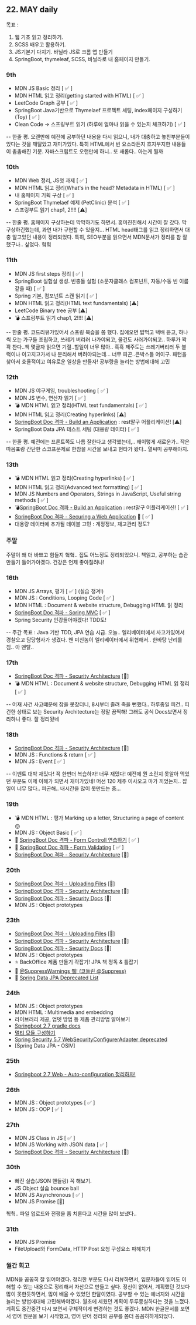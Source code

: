 ## 22. MAY daily
목표 :
1. 웹 기초 읽고 정리하기.
2. SCSS 배우고 활용하기.
3. JS기본기 다지기. 바닐라 JS로 크롬 앱 만들기
4. SpringBoot, thymeleaf, SCSS, 바닐라로 내 홈페이지 만들기.

### 9th
- MDN JS Basic 정리 [ :white_check_mark: ]
- MDN HTML 읽고 정리(getting started with HTML) [ :white_check_mark: ]
- LeetCode Graph 공부 [ :white_check_mark: ]
- SpringBoot Java기반으로 Thymelaef 프로젝트 세팅, index페이지 구성하기 (Toy) [ :white_check_mark: ]
- Clean Code -> 스프링부트 읽기 (하루에 얼마나 읽을 수 있는지 체크하기) [ :white_check_mark: ]

-- 한줄 평. 오랜만에 예전에 공부하던 내용을 다시 읽으니, 내가 대충하고 놓친부분들이 있다는 것을 깨달았고 재미가있다. 특히 HTML에서 빈 요소라든지 흐지부지한 내용들이 촘촘해진 기분. 자바스크립트도 오랜만에 하니.. 또 새롭다.. 아는게 뭘까

### 10th
- MDN Web 정리, JS첫 과제 [ :white_check_mark: ]
- MDN HTML 읽고 정리(What's in the head? Metadata in HTML) [ :white_check_mark: ]
- 내 홈페이지 기획 구상 [ :white_check_mark: ]
- SpringBoot Thymelaef 예제 (PetClinic) 분석 [ :white_check_mark: ]
- 스프링부트 읽기 chap1, 2!!!! [:warning:]

-- 한줄 평. 홈페이지 구상하는데 막막하기도 하면서. 흥미진진해서 시간이 잘 갔다. 막 구상하긴했는데, 과연 내가 구현할 수 있을지... HTML head태그를 읽고 정리하면서 대충 알고있던 내용이 정리되었다.
특히, SEO부분을 읽으면서 MDN문서가 정리를 참 잘했구나.. 싶었다. 헠헠

### 11th
- MDN JS first steps 정리 [ :white_check_mark: ]
- SpringBoot 실험실 생성. 빈충돌 실험 (소문자클래스 컴포넌트, 자동/수동 빈 이름같을 때) [ :white_check_mark: ]
- Spring 기본, 컴포넌트 스캔 읽기 [ :white_check_mark: ]
- MDN HTML 읽고 정리(HTML text fundamentals) [:warning:]
- LeetCode Binary tree 공부 [:warning:]
- :bomb: 스프링부트 읽기 chap1, 2!!!! [:warning:]

-- 한줄 평. 코드리뷰가있어서 스프링 복습을 쫌 했다. 집에오면 밥먹고 택배 뜯고, 하나씩 오는 가구들 조립하고, 쓰레기 버리러 나가야되고, 물건도 사러가야되고.. 하루가 꽉꽉 찬다..책 몇글자 읽으면 기절..할일이 너무 많아.. 흑흑
제주도는 쓰레기버리러 두 블럭이나 이고지고가서 나 분리해서 버려야되는데... 너무 피곤..큰박스들 어이구. 패턴을 찾아서 효율적이고 여유로운 일상을 만들자! 공부량을 늘리는 방법에대해 고민

### 12th
- MDN JS 야구게임, troubleshooting [ :white_check_mark: ]
- MDN JS 변수, 연산자 읽기 [ :white_check_mark: ]
- :bomb: MDN HTML 읽고 정리(HTML text fundamentals) [ :white_check_mark: ]
- MDN HTML 읽고 정리(Creating hyperlinks) [:warning:]
- [SpringBoot Doc 격파 - Build an Application](https://spring.io/guides/gs/spring-boot/) : rest말구 어플리케이션! [:warning:]
- SpringBoot Data JPA 테스트 세팅 (대용량 데이터) [ :white_check_mark: ]

-- 한줄 평. 예전에는 프론트쪽도 나름 잘한다고 생각했는데,.. 왜이렇게 새로운가.. 작은 따옴표랑 간단한 스코프문제로 한참을 시간을 보내고 현타가 왔다.. 열씨미 공부해야지.

### 13th
- :bomb: MDN HTML 읽고 정리(Creating hyperlinks) [ :white_check_mark: ]
- MDN HTML 읽고 정리(Advanced text formatting) [ :white_check_mark: ]
- MDN JS Numbers and Operators, Strings in JavaScript, Useful string methods [ :white_check_mark: ]
- :bomb:[SpringBoot Doc 격파 - Build an Application](https://spring.io/guides/gs/spring-boot/) : rest말구 어플리케이션! [ :white_check_mark: ]
- [SpringBoot Doc 격파 - Securing a Web Application](https://spring.io/guides/gs/securing-web/)  :love_letter: [ :white_check_mark: ]
- 대용량 데이터에 추가될 테이블 고민 : 계정정보, 재고관리 정도?

### 주말
주말이 왜 더 바쁘고 힘들지 헠헠..
집도 어느정도 정리되었으니. 책읽고, 공부하는 습관 만들기 들어가야겠다. 건강은 언제 좋아질려나!

### 16th
- MDN JS Arrays, 평가 [ :white_check_mark: ] (실습 챙겨!)
- MDN JS : Conditions, Looping Code [ :white_check_mark: ]
- MDN HTML : Document & website structure, Debugging HTML 읽 정리
- [SpringBoot Doc 격파 - Soring MVC](https://spring.io/guides/gs/serving-web-content/) [ :white_check_mark: ]
- Spring Security 인강들어야겠다! TDD도!

-- 주간 목표 : Java 기반 TDD, JPA 연습 시급.
오늘.. 엘리베이터에서 사고가있어서 경찰오고 담당형사가 생겼다. 왠 미친놈이 엘리베이터에서 위협해서.. 한바탕 난리를 침.. 아 멘탈..

### 17th
- [SpringBoot Doc 격파 - Security Architecture](https://spring.io/guides/topicals/spring-security-architecture/) [:running:]
- :bomb: MDN HTML : Document & website structure, Debugging HTML 읽 정리 [ :white_check_mark: ]

-- 어재 사건 사고떄문에 잠을 못잤더니, 8시부터 졸려 죽을 뻔했다.. 하루종일 피건.. 피건한 상태로 보는 Security Architecture는 정말 끔찍해! 그래도 공식 Docs보면서 정리하니 좋다. 잘 정리됬네

### 18th
- [SpringBoot Doc 격파 - Security Architecture](https://spring.io/guides/topicals/spring-security-architecture/) [:running:]
- MDN JS : Functions & return [ :white_check_mark: ]
- MDN JS : Event [ :white_check_mark: ]

-- 이벤트 대박 재밌다! 꼭 한번더 복습하자! 너무 재밌다! 예전에 뭔 소린지 못알아 먹었던 부분도 이제 이해가 되면서 재미가있네! 머선 120
제주 이사오고 마가 끼었는지.. 잡일이 너무 많다.. 피곤해.. 내시간을 많이 못만드는 중...

### 19th
- :bomb: MDN HTML : 평가 Marking up a letter, Structuring a page of content :confounded:
- MDN JS : Object Basic [ :white_check_mark: ]
- :gun: [SpringBoot Doc 격파 - Form Controll 연습하기](https://spring.io/guides/gs/handling-form-submission/) [ :white_check_mark: ]
- :gun: [SpringBoot Doc 격파 - Form Validating](https://spring.io/guides/gs/validating-form-input/) [ :white_check_mark: ]
- [SpringBoot Doc 격파 - Security Architecture](https://spring.io/guides/topicals/spring-security-architecture/) [:running:]

### 20th
- [SpringBoot Doc 격파 - Uploading Files](https://spring.io/guides/gs/uploading-files/) [:running:]
- [SpringBoot Doc 격파 - Security Architecture](https://spring.io/guides/topicals/spring-security-architecture/) [:running:]
- [SpringBoot Doc 격파 - Security Docs](https://docs.spring.io/spring-security/site/docs/5.0.19.RELEASE/reference/htmlsingle/) [:running:]
- MDN JS : Object prototypes

### 23th
- [SpringBoot Doc 격파 - Uploading Files](https://spring.io/guides/gs/uploading-files/) [:running:]
- [SpringBoot Doc 격파 - Security Architecture](https://spring.io/guides/topicals/spring-security-architecture/) [:running:]
- [SpringBoot Doc 격파 - Security Docs](https://docs.spring.io/spring-security/site/docs/5.0.19.RELEASE/reference/htmlsingle/) [:running:]
- MDN JS : Object prototypes
- :star: BackOffice 제품 만들기 각잡기! JPA 책 정독 & 틀잡기
- :green_book: [@SuppressWarnings 췤! (코들린 @Suppress)](https://ktko.tistory.com/entry/Java%EC%9D%98-SuppressWarnings-%EC%82%AC%EC%9A%A9%ED%95%98%EA%B8%B0)
- :green_book: [Spring Data JPA Deprecated List](https://docs.spring.io/spring-data/jpa/docs/current/api/deprecated-list.html)

### 24th
- MDN JS : Object prototypes
- MDN HTML : Multimedia and embedding
- 라이브러리 제공, 업뎃 방법 등 제품 관리방법 알아보기
- [Springboot 2.7 gradle docs](https://docs.spring.io/spring-boot/docs/current/gradle-plugin/reference/htmlsingle/#introduction)
- [멀티 모듈 구성하기](https://techblog.woowahan.com/2637/)
- [Spring Security 5.7 WebSecurityConfigurerAdapter deprecated](https://spring.io/blog/2022/02/21/spring-security-without-the-websecurityconfigureradapter)
- [Spring Data JPA - OSIV]

### 25th
- [Springboot 2.7 Web - Auto-configuration 정리하자!](https://docs.spring.io/spring-boot/docs/2.7.0-SNAPSHOT/reference/html/web.html#web)

### 26th
- MDN JS : Object prototypes [ :white_check_mark: ]
- MDN JS : OOP [ :white_check_mark: ]

### 27th
- MDN JS Class in JS [ :white_check_mark: ]
- MDN JS Working with JSON data [ :white_check_mark: ]
- [SpringBoot Doc 격파 - Security Architecture](https://spring.io/guides/topicals/spring-security-architecture/) [:running:]

### 30th
- 빠진 실습(JSON 핸들링) 꼭 해보기.
- JS Object 실습 bounce ball
- MDN JS Asynchronous [ :white_check_mark: ]
- MDN JS Promise [:running:]

헉헉.. 파일 업로드와 전쟁을 쫌 치룬다고 시간을 많이 보냈다..

### 31th
- MDN JS Promise
- FileUpload와 FormData, HTTP Post 요청 구성요소 파헤치기

### 월간 회고
MDN을 꼼꼼히 잘 읽어야겠다. 정리한 부분도 다시 리뷰하면서, 입문자들이 읽어도 이해할 수 있는 내용으로 정리해서 자산으로 만들고 싶다.
정신이 없어서, 계획했던 것보다 많이 못한듯하면서, 많이 배울 수 있었던 한달이였다. 공부할 수 있는 에너지와 시간을 늘리는 방법에대해 고민해봐야겠다.
월초에 세웠던 계획이 두루뭉실하다는 것을 느꼈다. 계획도 중간중간 다시 보면서 구체적이게 변경하는 것도 좋겠다.
MDN 한글문서를 보면서 영어 원문을 보기 시작했고, 영어 단어 정리와 공부를 쫌더 꼼꼼히하게되었다.


